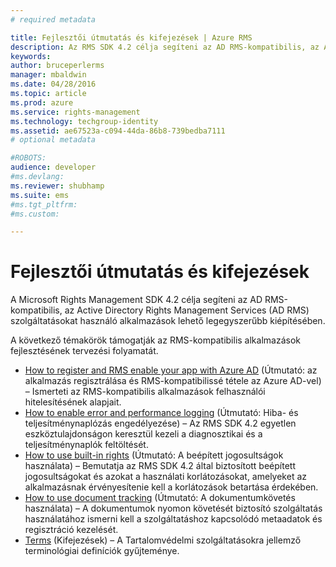 ```yaml
---
# required metadata

title: Fejlesztői útmutatás és kifejezések | Azure RMS
description: Az RMS SDK 4.2 célja segíteni az AD RMS-kompatibilis, az AD RMS Information Protection adatvédelmet használó alkalmazások lehető legegyszerűbb kiépítésében.
keywords:
author: bruceperlerms
manager: mbaldwin
ms.date: 04/28/2016
ms.topic: article
ms.prod: azure
ms.service: rights-management
ms.technology: techgroup-identity
ms.assetid: ae67523a-c094-44da-86b8-739bedba7111
# optional metadata

#ROBOTS:
audience: developer
#ms.devlang:
ms.reviewer: shubhamp
ms.suite: ems
#ms.tgt_pltfrm:
#ms.custom:

---
```


# Fejlesztői útmutatás és kifejezések
A Microsoft Rights Management SDK 4.2 célja segíteni az AD RMS-kompatibilis, az Active Directory Rights Management Services (AD RMS) szolgáltatásokat használó alkalmazások lehető legegyszerűbb kiépítésében.

A következő témakörök támogatják az RMS-kompatibilis alkalmazások fejlesztésének tervezési folyamatát.

- [How to register and RMS enable your app with Azure AD](authentication-integration.md) (Útmutató: az alkalmazás regisztrálása és RMS-kompatibilissé tétele az Azure AD-vel) – Ismerteti az RMS-kompatibilis alkalmazások felhasználói hitelesítésének alapjait.
- [How to enable error and performance logging](enabling-logging.md) (Útmutató: Hiba- és teljesítménynaplózás engedélyezése) – Az RMS SDK 4.2 egyetlen eszköztulajdonságon keresztül kezeli a diagnosztikai és a teljesítménynaplók feltöltését.
- [How to use built-in rights](built-in-rights-usage-restriction-reference.md) (Útmutató: A beépített jogosultságok használata) – Bemutatja az RMS SDK 4.2 által biztosított beépített jogosultságokat és azokat a használati korlátozásokat, amelyeket az alkalmazásnak érvényesítenie kell a korlátozások betartása érdekében.
- [How to use document tracking](how-to-use-document-tracking.md) (Útmutató: A dokumentumkövetés használata) – A dokumentumok nyomon követését biztosító szolgáltatás használatához ismerni kell a szolgáltatáshoz kapcsolódó metaadatok és regisztráció kezelését.
- [Terms](terms.md) (Kifejezések) – A Tartalomvédelmi szolgáltatásokra jellemző terminológiai definíciók gyűjteménye.

 

 

 


<!--HONumber=Jun16_HO3-->


